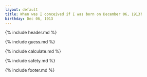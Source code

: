 ```yaml
---
layout: default
title: When was I conceived if I was born on December 06, 1913?
birthday: Dec 06, 1913
---
```


{% include header.md %}

{% include guess.md %}

{% include calculate.md %}

{% include safety.md %}

{% include footer.md %}



